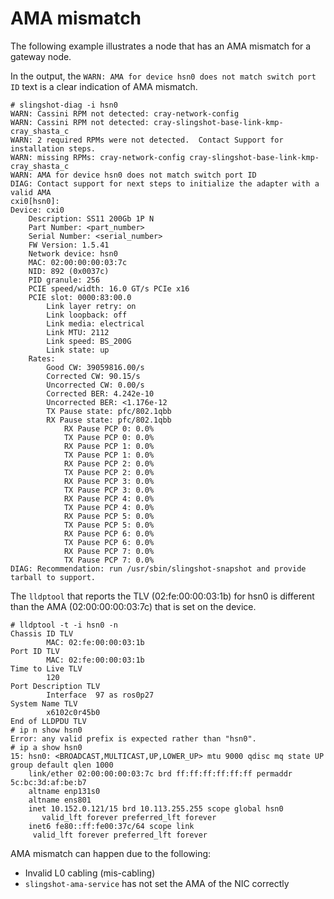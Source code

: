 # AMA mismatch

The following example illustrates a node that has an AMA mismatch for a gateway node.

In the output, the `WARN: AMA for device hsn0 does not match switch port ID` text is a clear indication of AMA mismatch.

```screen
# slingshot-diag -i hsn0
WARN: Cassini RPM not detected: cray-network-config
WARN: Cassini RPM not detected: cray-slingshot-base-link-kmp-cray_shasta_c
WARN: 2 required RPMs were not detected.  Contact Support for installation steps.
WARN: missing RPMs: cray-network-config cray-slingshot-base-link-kmp-cray_shasta_c
WARN: AMA for device hsn0 does not match switch port ID
DIAG: Contact support for next steps to initialize the adapter with a valid AMA
cxi0[hsn0]:
Device: cxi0
    Description: SS11 200Gb 1P N
    Part Number: <part_number>
    Serial Number: <serial_number>
    FW Version: 1.5.41
    Network device: hsn0
    MAC: 02:00:00:00:03:7c
    NID: 892 (0x0037c)
    PID granule: 256
    PCIE speed/width: 16.0 GT/s PCIe x16
    PCIE slot: 0000:83:00.0
        Link layer retry: on
        Link loopback: off
        Link media: electrical
        Link MTU: 2112
        Link speed: BS_200G
        Link state: up
    Rates:
        Good CW: 39059816.00/s
        Corrected CW: 90.15/s
        Uncorrected CW: 0.00/s
        Corrected BER: 4.242e-10
        Uncorrected BER: <1.176e-12
        TX Pause state: pfc/802.1qbb
        RX Pause state: pfc/802.1qbb
            RX Pause PCP 0: 0.0%
            TX Pause PCP 0: 0.0%
            RX Pause PCP 1: 0.0%
            TX Pause PCP 1: 0.0%
            RX Pause PCP 2: 0.0%
            TX Pause PCP 2: 0.0%
            RX Pause PCP 3: 0.0%
            TX Pause PCP 3: 0.0%
            RX Pause PCP 4: 0.0%
            TX Pause PCP 4: 0.0%
            RX Pause PCP 5: 0.0%
            TX Pause PCP 5: 0.0%
            RX Pause PCP 6: 0.0%
            TX Pause PCP 6: 0.0%
            RX Pause PCP 7: 0.0%
            TX Pause PCP 7: 0.0%
DIAG: Recommendation: run /usr/sbin/slingshot-snapshot and provide tarball to support.
```

The `lldptool` that reports the TLV (02:fe:00:00:03:1b) for hsn0 is different than the AMA (02:00:00:00:03:7c) that is set on the device.

```screen
# lldptool -t -i hsn0 -n
Chassis ID TLV
        MAC: 02:fe:00:00:03:1b
Port ID TLV
        MAC: 02:fe:00:00:03:1b
Time to Live TLV
        120
Port Description TLV
        Interface  97 as ros0p27
System Name TLV
        x6102c0r45b0
End of LLDPDU TLV
# ip n show hsn0
Error: any valid prefix is expected rather than "hsn0".
# ip a show hsn0
15: hsn0: <BROADCAST,MULTICAST,UP,LOWER_UP> mtu 9000 qdisc mq state UP group default qlen 1000
    link/ether 02:00:00:00:03:7c brd ff:ff:ff:ff:ff:ff permaddr 5c:bc:3d:af:be:b7
    altname enp131s0
    altname ens801
    inet 10.152.0.121/15 brd 10.113.255.255 scope global hsn0
       valid_lft forever preferred_lft forever
    inet6 fe80::ff:fe00:37c/64 scope link
     valid_lft forever preferred_lft forever
```

AMA mismatch can happen due to the following:

- Invalid L0 cabling (mis-cabling)
- `slingshot-ama-service` has not set the AMA of the NIC correctly
